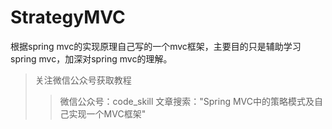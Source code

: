 # StrategyMVC
 根据spring mvc的实现原理自己写的一个mvc框架，主要目的只是辅助学习spring mvc，加深对spring mvc的理解。
 
 >关注微信公众号获取教程
 >>微信公众号：code_skill
 >>文章搜索："Spring MVC中的策略模式及自己实现一个MVC框架"
